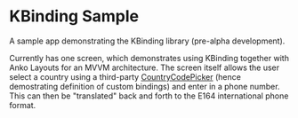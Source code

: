 # KBinding Sample

A sample app demonstrating the KBinding library (pre-alpha development).

Currently has one screen, which demonstrates using KBinding together with Anko Layouts for an MVVM architecture. The screen itself allows the user select a country using a third-party [CountryCodePicker](https://github.com/joielechong/CountryCodePicker) (hence demostrating definition of custom bindings) and enter in a phone number. This can then be "translated" back and forth to the E164 international phone format.
